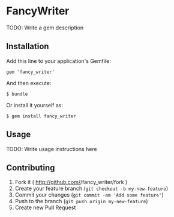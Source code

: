 # FancyWriter

TODO: Write a gem description

## Installation

Add this line to your application's Gemfile:

    gem 'fancy_writer'

And then execute:

    $ bundle

Or install it yourself as:

    $ gem install fancy_writer

## Usage

TODO: Write usage instructions here

## Contributing

1. Fork it ( http://github.com/<my-github-username>/fancy_writer/fork )
2. Create your feature branch (`git checkout -b my-new-feature`)
3. Commit your changes (`git commit -am 'Add some feature'`)
4. Push to the branch (`git push origin my-new-feature`)
5. Create new Pull Request
